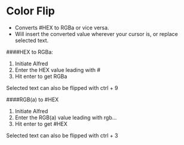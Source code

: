 Color Flip
==========

  * Converts #HEX to RGBa or vice versa.
  * Will insert the converted value wherever your cursor is, or replace selected text.

####HEX to RGBa:
  1. Initiate Alfred
  2. Enter the HEX value leading with #
  3. Hit enter to get RGBa

Selected text can also be flipped with ctrl + 9


####RGB(a) to #HEX
  1. Initiate Alfred
  2. Enter the RGB(a) value leading with rgb...
  3. Hit enter to get #HEX

Selected text can also be flipped with ctrl + 3



  

